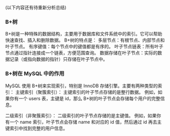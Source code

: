 (以下内容还有待重新分析总结)

### B+树
B+树是一种特殊的数据结构，主要用于数据库和文件系统中的索引。它可以帮助快速查找、插入和删除数据。
B+树的特点是：
    多层节点：有根节点、内部节点和叶子节点。
    有序键值：每个节点中的键值都是有序的。
    叶子节点链表：所有叶子节点通过指针连接成一个链表，方便范围查询。
    数据存储在叶子节点：实际的数据记录（或指向数据的指针）只存储在叶子节点中。


### B+树在 MySQL 中的作用
MySQL 使用 B+树来实现索引，特别是 InnoDB 存储引擎。主要有两种类型的索引：
主键索引（聚簇索引）：
    主键索引的叶子节点存储的是整行数据。
    例如，如果你有一个 users 表，主键是 id，那么 B+树的叶子节点会存储每个用户的完整信息。

二级索引（非聚簇索引）：
    二级索引的叶子节点存储的是主键值。
    例如，如果你有一个 name 索引，叶子节点会存储 name 和对应的 id 值，然后通过 id 再去主键索引中找到完整的用户信息。
